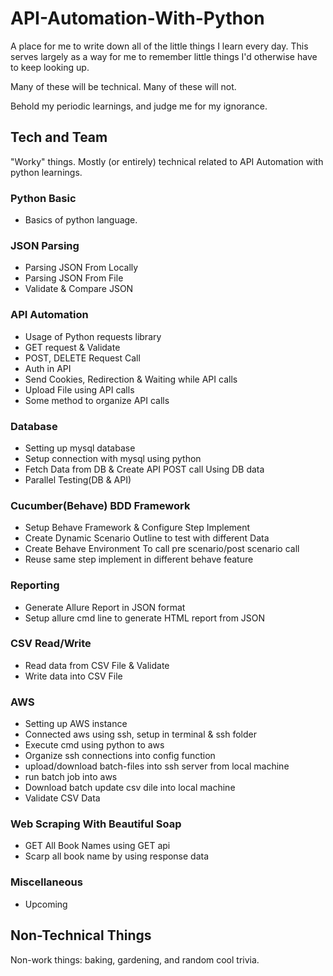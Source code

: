 # API-Automation-With-Python

A place for me to write down all of the little things I learn every day. This serves largely as a way for me to remember little things I'd otherwise have to keep looking up.

Many of these will be technical. Many of these will not.

Behold my periodic learnings, and judge me for my ignorance.

## Tech and Team

"Worky" things. Mostly (or entirely) technical related to API Automation with python learnings.

### Python Basic

* Basics of python language.

### JSON Parsing

* Parsing JSON From Locally
* Parsing JSON From File
* Validate & Compare JSON

### API Automation

* Usage of Python requests library
* GET request & Validate
* POST, DELETE Request Call
* Auth in API
* Send Cookies, Redirection & Waiting while API calls
* Upload File using API calls
* Some method to organize API calls

### Database

* Setting up mysql database
* Setup connection with mysql using python
* Fetch Data from DB & Create API POST call Using DB data
* Parallel Testing(DB & API)

### Cucumber(Behave) BDD Framework

* Setup Behave Framework & Configure Step Implement
* Create Dynamic Scenario Outline to test with different Data
* Create Behave Environment To call pre scenario/post scenario call
* Reuse same step implement in different behave feature

### Reporting

* Generate Allure Report in JSON format
* Setup allure cmd line to generate HTML report from JSON

### CSV Read/Write

* Read data from CSV File & Validate
* Write data into CSV File

### AWS

* Setting up AWS instance 
* Connected aws using ssh, setup in terminal & ssh folder
* Execute cmd using python to aws 
* Organize ssh connections into config function
* upload/download batch-files into ssh server from local machine
* run batch job into aws
* Download batch update csv dile into local machine
* Validate CSV Data

### Web Scraping With Beautiful Soap
* GET All Book Names using GET api
* Scarp all book name by using response data


### Miscellaneous

* Upcoming

## Non-Technical Things

Non-work things: baking, gardening, and random cool trivia.